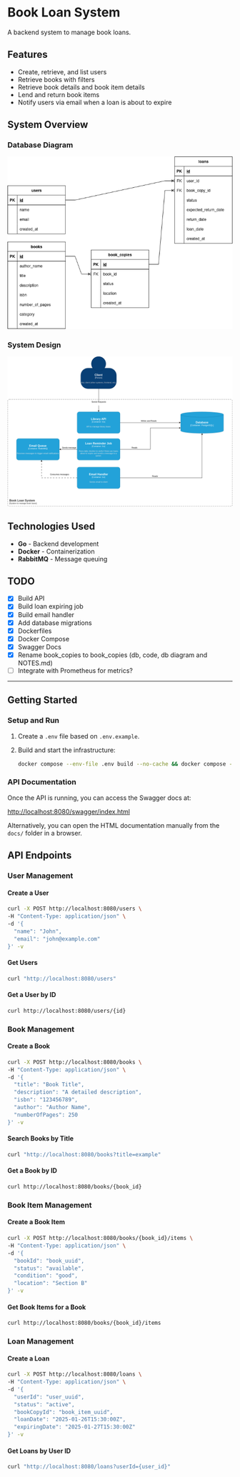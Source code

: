 # Book Loan System

A backend system to manage book loans.

## Features

- Create, retrieve, and list users
- Retrieve books with filters
- Retrieve book details and book item details
- Lend and return book items
- Notify users via email when a loan is about to expire

## System Overview

### Database Diagram
![Database Modeling](book_loan_system-DB.drawio.png "Database Schema")

### System Design
![System Design](book_loan_system-system_design.drawio.png "System Architecture")

## Technologies Used

- **Go** - Backend development
- **Docker** - Containerization
- **RabbitMQ** - Message queuing

## TODO

- [X] Build API
- [X] Build loan expiring job
- [X] Build email handler
- [X] Add database migrations
- [X] Dockerfiles
- [X] Docker Compose
- [X] Swagger Docs
- [X] Rename book_copies to book_copies (db, code, db diagram and NOTES.md)
- [ ] Integrate with Prometheus for metrics?
---


## Getting Started

### Setup and Run

1. Create a `.env` file based on `.env.example`.
2. Build and start the infrastructure:

   ```sh
   docker compose --env-file .env build --no-cache && docker compose --env-file .env up -d --force-recreate
   ```


### API Documentation

Once the API is running, you can access the Swagger docs at:

[http://localhost:8080/swagger/index.html](http://localhost:8080/swagger/index.html)

Alternatively, you can open the HTML documentation manually from the `docs/` folder in a browser.

## API Endpoints

### User Management

#### Create a User
```sh
curl -X POST http://localhost:8080/users \
-H "Content-Type: application/json" \
-d '{
  "name": "John",
  "email": "john@example.com"
}' -v
```


#### Get Users
```sh
curl "http://localhost:8080/users"
```

#### Get a User by ID
```sh
curl http://localhost:8080/users/{id}
```

### Book Management

#### Create a Book
```sh
curl -X POST http://localhost:8080/books \
-H "Content-Type: application/json" \
-d '{
  "title": "Book Title",
  "description": "A detailed description",
  "isbn": "123456789",
  "author": "Author Name",
  "numberOfPages": 250
}' -v
```

#### Search Books by Title
```sh
curl "http://localhost:8080/books?title=example"
```

#### Get a Book by ID
```sh
curl http://localhost:8080/books/{book_id}
```

### Book Item Management

#### Create a Book Item
```sh
curl -X POST http://localhost:8080/books/{book_id}/items \
-H "Content-Type: application/json" \
-d '{
  "bookId": "book_uuid",
  "status": "available",
  "condition": "good",
  "location": "Section B"
}' -v
```

#### Get Book Items for a Book
```sh
curl http://localhost:8080/books/{book_id}/items
```

### Loan Management

#### Create a Loan
```sh
curl -X POST http://localhost:8080/loans \
-H "Content-Type: application/json" \
-d '{
  "userId": "user_uuid",
  "status": "active",
  "bookCopyId": "book_item_uuid",
  "loanDate": "2025-01-26T15:30:00Z",
  "expiringDate": "2025-01-27T15:30:00Z"
}' -v
```

#### Get Loans by User ID
```sh
curl "http://localhost:8080/loans?userId={user_id}"
```

